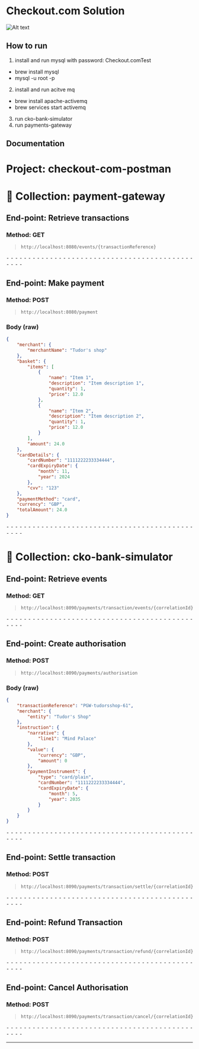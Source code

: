 # Checkout.com Solution

![Alt text](documentation/system-diagram.png "System Diagram")


## How to run
1. install and run mysql with password: Checkout.comTest
* brew install mysql
* mysql -u root -p


2. install and run acitve mq
 * brew install apache-activemq
 * brew services start activemq

3. run cko-bank-simulator
4. run payments-gateway

## Documentation
# Project: checkout-com-postman
# 📁 Collection: payment-gateway


## End-point: Retrieve transactions
### Method: GET
>```
>http://localhost:8080/events/{transactionReference}
>```

⁃ ⁃ ⁃ ⁃ ⁃ ⁃ ⁃ ⁃ ⁃ ⁃ ⁃ ⁃ ⁃ ⁃ ⁃ ⁃ ⁃ ⁃ ⁃ ⁃ ⁃ ⁃ ⁃ ⁃ ⁃ ⁃ ⁃ ⁃ ⁃ ⁃ ⁃ ⁃ ⁃ ⁃ ⁃ ⁃ ⁃ ⁃ ⁃ ⁃ ⁃ ⁃ ⁃ ⁃ ⁃ ⁃ ⁃

## End-point: Make payment
### Method: POST
>```
>http://localhost:8080/payment
>```
### Body (**raw**)

```json
{
    "merchant": {
        "merchantName": "Tudor's shop"
    },
    "basket": {
        "items": [
            {
                "name": "Item 1",
                "description": "Item description 1",
                "quantity": 1,
                "price": 12.0
            },
            {
                "name": "Item 2",
                "description": "Item description 2",
                "quantity": 1,
                "price": 12.0
            }
        ],
        "amount": 24.0
    },
    "cardDetails": {
        "cardNumber": "1111222233334444",
        "cardExpiryDate": {
            "month": 11,
            "year": 2024
        },
        "cvv": "123"
    },
    "paymentMethod": "card",
    "currency": "GBP",
    "totalAmount": 24.0
}
```


⁃ ⁃ ⁃ ⁃ ⁃ ⁃ ⁃ ⁃ ⁃ ⁃ ⁃ ⁃ ⁃ ⁃ ⁃ ⁃ ⁃ ⁃ ⁃ ⁃ ⁃ ⁃ ⁃ ⁃ ⁃ ⁃ ⁃ ⁃ ⁃ ⁃ ⁃ ⁃ ⁃ ⁃ ⁃ ⁃ ⁃ ⁃ ⁃ ⁃ ⁃ ⁃ ⁃ ⁃ ⁃ ⁃ ⁃
# 📁 Collection: cko-bank-simulator


## End-point: Retrieve events
### Method: GET
>```
>http://localhost:8090/payments/transaction/events/{correlationId}
>```

⁃ ⁃ ⁃ ⁃ ⁃ ⁃ ⁃ ⁃ ⁃ ⁃ ⁃ ⁃ ⁃ ⁃ ⁃ ⁃ ⁃ ⁃ ⁃ ⁃ ⁃ ⁃ ⁃ ⁃ ⁃ ⁃ ⁃ ⁃ ⁃ ⁃ ⁃ ⁃ ⁃ ⁃ ⁃ ⁃ ⁃ ⁃ ⁃ ⁃ ⁃ ⁃ ⁃ ⁃ ⁃ ⁃ ⁃

## End-point: Create authorisation
### Method: POST
>```
>http://localhost:8090/payments/authorisation
>```
### Body (**raw**)

```json
{
    "transactionReference": "PGW-tudorsshop-61",
    "merchant": {
        "entity": "Tudor's Shop"
    },
    "instruction": {
        "narrative": {
            "line1": "Mind Palace"
        },
        "value": {
            "currency": "GBP",
            "amount": 0
        },
        "paymentInstrument": {
            "type": "card/plain",
            "cardNumber": "1111222233334444",
            "cardExpiryDate": {
                "month": 5,
                "year": 2035
            }
        }
    }
}
```

⁃ ⁃ ⁃ ⁃ ⁃ ⁃ ⁃ ⁃ ⁃ ⁃ ⁃ ⁃ ⁃ ⁃ ⁃ ⁃ ⁃ ⁃ ⁃ ⁃ ⁃ ⁃ ⁃ ⁃ ⁃ ⁃ ⁃ ⁃ ⁃ ⁃ ⁃ ⁃ ⁃ ⁃ ⁃ ⁃ ⁃ ⁃ ⁃ ⁃ ⁃ ⁃ ⁃ ⁃ ⁃ ⁃ ⁃

## End-point: Settle transaction
### Method: POST
>```
>http://localhost:8090/payments/transaction/settle/{correlationId}
>```

⁃ ⁃ ⁃ ⁃ ⁃ ⁃ ⁃ ⁃ ⁃ ⁃ ⁃ ⁃ ⁃ ⁃ ⁃ ⁃ ⁃ ⁃ ⁃ ⁃ ⁃ ⁃ ⁃ ⁃ ⁃ ⁃ ⁃ ⁃ ⁃ ⁃ ⁃ ⁃ ⁃ ⁃ ⁃ ⁃ ⁃ ⁃ ⁃ ⁃ ⁃ ⁃ ⁃ ⁃ ⁃ ⁃ ⁃

## End-point: Refund Transaction
### Method: POST
>```
>http://localhost:8090/payments/transaction/refund/{correlationId}
>```

⁃ ⁃ ⁃ ⁃ ⁃ ⁃ ⁃ ⁃ ⁃ ⁃ ⁃ ⁃ ⁃ ⁃ ⁃ ⁃ ⁃ ⁃ ⁃ ⁃ ⁃ ⁃ ⁃ ⁃ ⁃ ⁃ ⁃ ⁃ ⁃ ⁃ ⁃ ⁃ ⁃ ⁃ ⁃ ⁃ ⁃ ⁃ ⁃ ⁃ ⁃ ⁃ ⁃ ⁃ ⁃ ⁃ ⁃

## End-point: Cancel Authorisation
### Method: POST
>```
>http://localhost:8090/payments/transaction/cancel/{correlationId}
>```

⁃ ⁃ ⁃ ⁃ ⁃ ⁃ ⁃ ⁃ ⁃ ⁃ ⁃ ⁃ ⁃ ⁃ ⁃ ⁃ ⁃ ⁃ ⁃ ⁃ ⁃ ⁃ ⁃ ⁃ ⁃ ⁃ ⁃ ⁃ ⁃ ⁃ ⁃ ⁃ ⁃ ⁃ ⁃ ⁃ ⁃ ⁃ ⁃ ⁃ ⁃ ⁃ ⁃ ⁃ ⁃ ⁃ ⁃
_________________________________________________